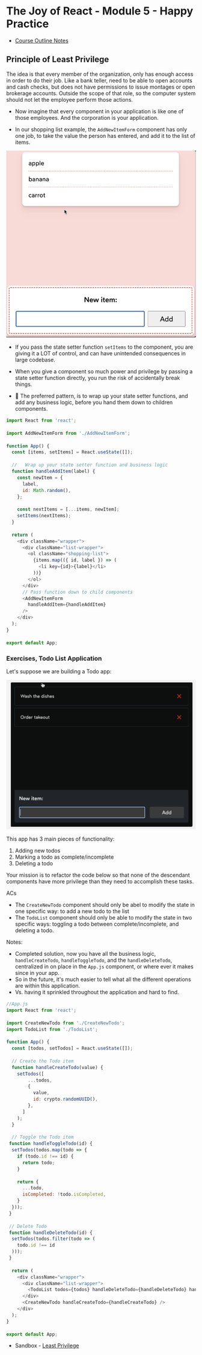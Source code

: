 # The Joy of React - Module 5 - Happy Practice

- [Course Outline Notes](../course-notes.md)

## Principle of Least Privilege

The idea is that every member of the organization, only has enough access in order to do their job. Like a bank teller, need to be able to open accounts and cash checks, but does not have permissions to issue montages or open brokerage accounts. Outside the scope of that role, so the computer system should not let the employee perform those actions.

- Now imagine that every component in your application is like one of those employees. And the corporation is your application.

- In our shopping list example, the `AddNewItemForm` component has only one job, to take the value the person has entered, and add it to the list of items.

![List Shopping](images/image.png)

- If you pass the state setter function `setItems` to the component, you are giving it a LOT of control, and can have unintended consequences in large codebase.

- When you give a component so much power and privilege by passing a state setter function directly, you run the risk of accidentally break things.

- 🤔 The preferred pattern, is to wrap up your state setter functions, and add any business logic, before you hand them down to children components.

```JAVASCRIPT
import React from 'react';

import AddNewItemForm from './AddNewItemForm';

function App() {
  const [items, setItems] = React.useState([]);
  
  //   Wrap up your state setter function and business logic
  function handleAddItem(label) {
    const newItem = {
      label,
      id: Math.random(),
    };

    const nextItems = [...items, newItem];
    setItems(nextItems);
  }

  return (
    <div className="wrapper">
      <div className="list-wrapper">
        <ol className="shopping-list">
          {items.map(({ id, label }) => (
            <li key={id}>{label}</li>
          ))}
        </ol>
      </div>
      // Pass function down to child components
      <AddNewItemForm
        handleAddItem={handleAddItem}
      />
    </div>
  );
}

export default App;
```

### Exercises, Todo List Application

Let's suppose we are building a Todo app:

![To Do App](images/image-1.png)

This app has 3 main pieces of functionality:

1. Adding new todos
2. Marking a todo as complete/incomplete
3. Deleting a todo

Your mission is to refactor the code below so that none of the descendant components have more privilege than they need to accomplish these tasks.

ACs

- The `CreateNewTodo` component should only be abel to modify the state in one specific way: to add a new todo to the list
- The `TodoList` component should only be able to modify the state in two specific ways: toggling a todo between complete/incomplete, and deleting a todo.

Notes:

- Completed solution, now you have all the business logic, `handleCreateTodo`, `handleToggleTodo`, and the `handleDeleteTodo`, centralized in on place in the `App.js` component, or where ever it makes since in your app.
- So in the future, it's much easier to tell what all the different operations are within this application.  
- Vs. having it sprinkled throughout the application and hard to find.

```JAVASCRIPT
//App.js
import React from 'react';

import CreateNewTodo from './CreateNewTodo';
import TodoList from './TodoList';

function App() {
  const [todos, setTodos] = React.useState([]);

  // Create the Todo item
  function handleCreateTodo(value) {
    setTodos([
        ...todos,
        {
          value,
          id: crypto.randomUUID(),
        },
      ]
    );
  }

  // Toggle the Todo item
 function handleToggleTodo(id) {
  setTodos(todos.map(todo => {
    if (todo.id !== id) {
      return todo;
    }
    
    return {
      ...todo,
      isCompleted: !todo.isCompleted,
    }
  }));
 }

 // Delete Todo
 function handleDeleteTodo(id) {
  setTodos(todos.filter(todo => (
    todo.id !== id
  )));  
 }

  return (
    <div className="wrapper">
      <div className="list-wrapper">
        <TodoList todos={todos} handleDeleteTodo={handleDeleteTodo} handleToggleTodo={handleToggleTodo} />
      </div>
      <CreateNewTodo handleCreateTodo={handleCreateTodo} />
    </div>
  );
}

export default App;
```

- Sandbox - [Least Privilege](https://codesandbox.io/p/sandbox/least-privilege-y9tlgh?file=%2FApp.js&layout=%257B%2522sidebarPanel%2522%253A%2522EXPLORER%2522%252C%2522rootPanelGroup%2522%253A%257B%2522direction%2522%253A%2522horizontal%2522%252C%2522contentType%2522%253A%2522UNKNOWN%2522%252C%2522type%2522%253A%2522PANEL_GROUP%2522%252C%2522id%2522%253A%2522ROOT_LAYOUT%2522%252C%2522panels%2522%253A%255B%257B%2522type%2522%253A%2522PANEL_GROUP%2522%252C%2522contentType%2522%253A%2522UNKNOWN%2522%252C%2522direction%2522%253A%2522vertical%2522%252C%2522id%2522%253A%2522clqxtjrzn00063b5vyypm69i2%2522%252C%2522sizes%2522%253A%255B75.70052793803619%252C24.29947206196381%255D%252C%2522panels%2522%253A%255B%257B%2522type%2522%253A%2522PANEL_GROUP%2522%252C%2522contentType%2522%253A%2522EDITOR%2522%252C%2522direction%2522%253A%2522horizontal%2522%252C%2522id%2522%253A%2522EDITOR%2522%252C%2522panels%2522%253A%255B%257B%2522type%2522%253A%2522PANEL%2522%252C%2522contentType%2522%253A%2522EDITOR%2522%252C%2522id%2522%253A%2522clqxtjrzn00023b5vvex505v5%2522%257D%255D%257D%252C%257B%2522type%2522%253A%2522PANEL_GROUP%2522%252C%2522contentType%2522%253A%2522SHELLS%2522%252C%2522direction%2522%253A%2522horizontal%2522%252C%2522id%2522%253A%2522SHELLS%2522%252C%2522panels%2522%253A%255B%257B%2522type%2522%253A%2522PANEL%2522%252C%2522contentType%2522%253A%2522SHELLS%2522%252C%2522id%2522%253A%2522clqxtjrzn00033b5vm880hw95%2522%257D%255D%252C%2522sizes%2522%253A%255B100%255D%257D%255D%257D%252C%257B%2522type%2522%253A%2522PANEL_GROUP%2522%252C%2522contentType%2522%253A%2522DEVTOOLS%2522%252C%2522direction%2522%253A%2522vertical%2522%252C%2522id%2522%253A%2522DEVTOOLS%2522%252C%2522panels%2522%253A%255B%257B%2522type%2522%253A%2522PANEL%2522%252C%2522contentType%2522%253A%2522DEVTOOLS%2522%252C%2522id%2522%253A%2522clqxtjrzn00053b5vg4bl7ebv%2522%257D%255D%252C%2522sizes%2522%253A%255B100%255D%257D%255D%252C%2522sizes%2522%253A%255B50%252C50%255D%257D%252C%2522tabbedPanels%2522%253A%257B%2522clqxtjrzn00023b5vvex505v5%2522%253A%257B%2522tabs%2522%253A%255B%257B%2522id%2522%253A%2522clqxtjrzm00013b5vagdo858w%2522%252C%2522mode%2522%253A%2522permanent%2522%252C%2522type%2522%253A%2522FILE%2522%252C%2522filepath%2522%253A%2522%252Findex.js%2522%252C%2522state%2522%253A%2522IDLE%2522%257D%252C%257B%2522id%2522%253A%2522clqyd0vol00023b5vl3ppm812%2522%252C%2522mode%2522%253A%2522permanent%2522%252C%2522type%2522%253A%2522FILE%2522%252C%2522initialSelections%2522%253A%255B%257B%2522startLineNumber%2522%253A7%252C%2522startColumn%2522%253A46%252C%2522endLineNumber%2522%253A7%252C%2522endColumn%2522%253A46%257D%255D%252C%2522filepath%2522%253A%2522%252FCreateNewTodo.js%2522%252C%2522state%2522%253A%2522IDLE%2522%257D%252C%257B%2522id%2522%253A%2522clqz8mmgc00023b5vs6wl4czl%2522%252C%2522mode%2522%253A%2522permanent%2522%252C%2522type%2522%253A%2522FILE%2522%252C%2522initialSelections%2522%253A%255B%257B%2522startLineNumber%2522%253A11%252C%2522startColumn%2522%253A18%252C%2522endLineNumber%2522%253A11%252C%2522endColumn%2522%253A18%257D%255D%252C%2522filepath%2522%253A%2522%252FApp.js%2522%252C%2522state%2522%253A%2522IDLE%2522%257D%255D%252C%2522id%2522%253A%2522clqxtjrzn00023b5vvex505v5%2522%252C%2522activeTabId%2522%253A%2522clqz8mmgc00023b5vs6wl4czl%2522%257D%252C%2522clqxtjrzn00053b5vg4bl7ebv%2522%253A%257B%2522tabs%2522%253A%255B%257B%2522id%2522%253A%2522clqxtjrzn00043b5vm1aqdmwa%2522%252C%2522mode%2522%253A%2522permanent%2522%252C%2522type%2522%253A%2522UNASSIGNED_PORT%2522%252C%2522port%2522%253A0%252C%2522path%2522%253A%2522%252F%2522%257D%255D%252C%2522id%2522%253A%2522clqxtjrzn00053b5vg4bl7ebv%2522%252C%2522activeTabId%2522%253A%2522clqxtjrzn00043b5vm1aqdmwa%2522%257D%252C%2522clqxtjrzn00033b5vm880hw95%2522%253A%257B%2522tabs%2522%253A%255B%255D%252C%2522id%2522%253A%2522clqxtjrzn00033b5vm880hw95%2522%257D%257D%252C%2522showDevtools%2522%253Atrue%252C%2522showShells%2522%253Atrue%252C%2522showSidebar%2522%253Atrue%252C%2522sidebarPanelSize%2522%253A15%257D)
